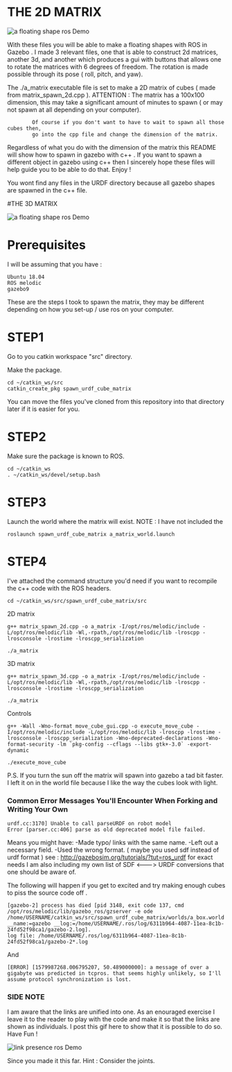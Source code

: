 

# THE 2D MATRIX

![a floating shape ros Demo](https://raw.githubusercontent.com/1hada/spawn_urdf_cube_matrix/master/cube_matrix_100x100.gif)


With these files you will be able to make a floating shapes with ROS in Gazebo .
I made 3 relevant files, one that is able to construct 2d matrices, another 3d,  and another which 
produces a gui with buttons that allows one to rotate the matrices with 6 degrees of freedom.
The rotation is made possible through its pose ( roll, pitch, and yaw).

The ./a_matrix executable file is set to make a 2D matrix of cubes ( made from matrix_spawn_2d.cpp ).
ATTENTION : 
            The matrix has a 100x100 dimension, this may take a significant amount of minutes
            to spawn ( or may not spawn at all depending on your computer).

            Of course if you don't want to have to wait to spawn all those cubes then, 
            go into the cpp file and change the dimension of the matrix.

Regardless of what you do with the dimension of the matrix this README will show
how to spawn in gazebo with c++ . If you want to spawn a different object in gazebo using c++ 
then I sincerely hope these files will help guide you to be able to do that. Enjoy !


You wont find any files in the URDF directory because all gazebo shapes are spawned in the c++ file.

#THE 3D MATRIX

![a floating shape ros Demo](https://raw.githubusercontent.com/1hada/spawn_urdf_cube_matrix/master/cube_matrix_8x8x8.gif)




# Prerequisites

I will be assuming that you have :

	Ubuntu 18.04 
	ROS melodic
	gazebo9

These are the steps I took to spawn the matrix,
they may be different depending on how you
set-up / use ros on your computer.

# STEP1
Go to you catkin workspace "src" directory.

Make the package.

```
cd ~/catkin_ws/src
catkin_create_pkg spawn_urdf_cube_matrix
```
You can move the files you've cloned from this repository into that directory later if it is easier for you.

# STEP2
Make sure the package is known to ROS.
```
cd ~/catkin_ws
. ~/catkin_ws/devel/setup.bash
```
# STEP3
Launch the world where the matrix will exist. 
NOTE : I have not included the 
```
roslaunch spawn_urdf_cube_matrix a_matrix_world.launch
```

# STEP4 
I've attached the command structure you'd need if you want to recompile the c++ code with the ROS headers.

```
cd ~/catkin_ws/src/spawn_urdf_cube_matrix/src
```
2D matrix
```
g++ matrix_spawn_2d.cpp -o a_matrix -I/opt/ros/melodic/include -L/opt/ros/melodic/lib -Wl,-rpath,/opt/ros/melodic/lib -lroscpp -lrosconsole -lrostime -lroscpp_serialization

./a_matrix
```
3D matrix
```
g++ matrix_spawn_3d.cpp -o a_matrix -I/opt/ros/melodic/include -L/opt/ros/melodic/lib -Wl,-rpath,/opt/ros/melodic/lib -lroscpp -lrosconsole -lrostime -lroscpp_serialization

./a_matrix
```
Controls
```
g++ -Wall -Wno-format move_cube_gui.cpp -o execute_move_cube -I/opt/ros/melodic/include -L/opt/ros/melodic/lib -lroscpp -lrostime -lrosconsole -lroscpp_serialization -Wno-deprecated-declarations -Wno-format-security -lm `pkg-config --cflags --libs gtk+-3.0` -export-dynamic

./execute_move_cube
```



P.S. 
If you turn the sun off the matrix will spawn into gazebo a tad bit faster. I left it on in the world file because I like the way the cubes look with light.




### Common Error Messages You'll Encounter When Forking and Writing Your Own 

```
urdf.cc:3170] Unable to call parseURDF on robot model
Error [parser.cc:406] parse as old deprecated model file failed.
```
Means you might have:
	-Made typo/ links with the same name.
	-Left out a necessary field.
	-Used the wrong format. ( maybe you used sdf instead of urdf format )
see  : http://gazebosim.org/tutorials/?tut=ros_urdf   for exact needs
I am also including my own list of SDF <---> URDF conversions that one should be aware of. 


The following will happen if you get to excited and try making enough cubes to piss the source code off .

```
[gazebo-2] process has died [pid 3148, exit code 137, cmd /opt/ros/melodic/lib/gazebo_ros/gzserver -e ode /home/USERNAME/catkin_ws/src/spawn_urdf_cube_matrix/worlds/a_box.world __name:=gazebo __log:=/home/USERNAME/.ros/log/6311b964-4087-11ea-8c1b-24fd52f98ca1/gazebo-2.log].
log file: /home/USERNAME/.ros/log/6311b964-4087-11ea-8c1b-24fd52f98ca1/gazebo-2*.log
```
And 
```
[ERROR] [1579987268.006795207, 50.489000000]: a message of over a gigabyte was predicted in tcpros. that seems highly unlikely, so I'll assume protocol synchronization is lost.
``` 


### SIDE NOTE

I am aware that the links are unified into one. As an enouraged exercise I leave it to the reader to 
play with the code and make it so that the links are shown as individuals.
I post this gif here to show that it is possible to do so. 
Have Fun !

![link presence ros Demo](https://raw.githubusercontent.com/1hada/spawn_urdf_cube_matrix/master/link_individuality_note.gif)








Since you made it this far.
Hint : Consider the joints.






